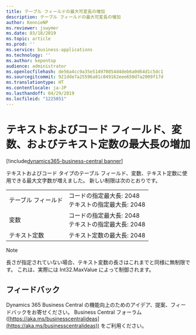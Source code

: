 ```yaml
---
title: テーブル フィールドの最大可変長の増加
description: テーブル フィールドの最大可変長の増加
author: KennieNP
ms.reviewer: jswymer
ms.date: 03/18/2019
ms.topic: article
ms.prod: ''
ms.service: business-applications
ms.technology: ''
ms.author: kepontop
audience: administrator
ms.openlocfilehash: de56a4cc9a35e514970854d4deb6a0d64d1c5dc1
ms.sourcegitcommit: 921dde7a25596a81c049162eee650d7a2009f17d
ms.translationtype: HT
ms.contentlocale: ja-JP
ms.lasthandoff: 04/29/2019
ms.locfileid: "1225051"
---
```

# <a name="increased-maximum-length-of-text-and-code-fields-variables-and-text-constants"></a>テキストおよびコード フィールド、変数、およびテキスト定数の最大長の増加

[!include[dynamics365-business-central banner](../includes/dynamics365-business-central.md)]

テキストおよびコード タイプのテーブル フィールド、変数、テキスト定数に使用できる最大文字数が増えました。 新しい制限は次のとおりです。

|  |  |
|--|--|
|テーブル フィールド|コードの指定最大長: 2048<br />テキストの指定最大長: 2048|
|変数|コードの指定最大長: 2048<br />テキストの指定最大長: 2048|
|テキスト定数|テキスト定数の最大長: 2048|

> [!NOTE]
> 長さが指定されていない場合、テキスト変数の長さはこれまでと同様に無制限です。 これは、実際には Int32.MaxValue によって制御されます。

## <a name="tell-us-what-you-think"></a>フィードバック
Dynamics 365 Business Central の機能向上のためのアイデア、提案、フィードバックをお寄せください。 Business Central フォーラム ([https://aka.ms/businesscentralideas](https://aka.ms/businesscentralideas)) をご利用ください。
